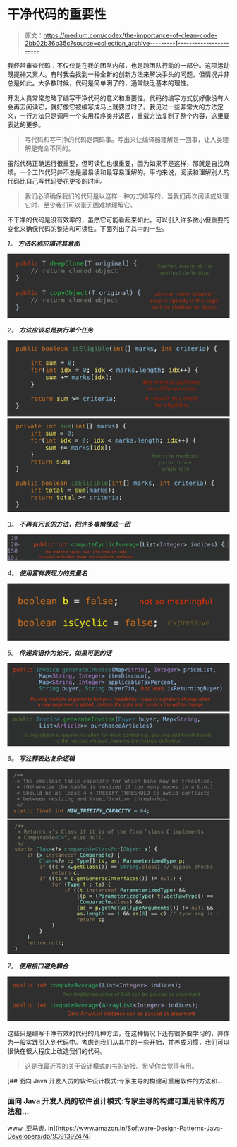 # 干净代码的重要性

> 原文：<https://medium.com/codex/the-importance-of-clean-code-2bb02b36b35c?source=collection_archive---------1----------------------->

我经常审查代码；不仅仅是在我的团队内部，也是跨团队行动的一部分。这项运动既提神又累人。有时我会找到一种全新的创新方法来解决手头的问题，但情况并非总是如此。大多数时候，代码是简单明了的，通常缺乏基本的理性。

开发人员常常忽略了编写干净代码的意义和重要性。代码的编写方式就好像没有人会再去阅读它，就好像它被编写成马上就要过时了。我见过一些非常大的方法定义，一行方法只是调用一个实用程序类并返回，重载方法复制了整个内容，这里要表达的更多。

> 写代码和写干净的代码是两码事。写出来让编译器理解是一回事，让人类理解是完全不同的。

虽然代码正确运行很重要，但可读性也很重要，因为如果不是这样，那就是自找麻烦。一个工作代码并不总是最易读和最容易理解的。平均来说，阅读和理解别人的代码比自己写代码要花更多的时间。

> 我们必须确保我们的代码是以这样一种方式编写的，当我们再次阅读或处理它时，至少我们可以毫无困难地理解它。

不干净的代码是没有效率的，虽然它可能看起来如此。可以引入许多微小但重要的变化来确保代码的整洁和可读性。下面列出了其中的一些。

*1。* ***方法名称应描述其意图***

![](img/2afff18099d58dc1a093d32de8471ed9.png)

*2。* ***方法应该总是执行单个任务***

![](img/18759e1b36b7bf44d6e328045ac4e187.png)![](img/2dbfb7ec841ad0a18667bb8448ffacc4.png)

*3。* ***不再有冗长的方法，把许多事情揉成一团***

![](img/2250005a9c38e0b1541977430a7adffe.png)

*4。* ***使用富有表现力的变量名***

![](img/4fb29b09203044cee96dc53cac5560d7.png)

*5。* ***传递宾语作为论元，如果可能的话***

![](img/0430a7f9fb375c1b43ca068627b62d01.png)![](img/a593823965622f8b249d4c959d0ba640.png)

*6。* ***写注释表达复杂逻辑***

![](img/2bee1f00a694404b852a0589dd6adb34.png)![](img/72e73b06217aea551d5e91ccf0b1680b.png)

*7。* ***使用接口避免耦合***

![](img/6d2bed47ef1bb9a2cccb368dbe0dde8e.png)

这些只是编写干净有效的代码的几种方法，在这种情况下还有很多要学习的，并作为一般实践引入到代码中。考虑到我们从其中的一些开始，并养成习惯，我们可以很快在很大程度上改造我们的代码。

> 这是我最近写的关于设计模式的书的链接。希望你会觉得有用。

[](https://www.amazon.in/Software-Design-Patterns-Java-Developers/dp/9391392474) [## 面向 Java 开发人员的软件设计模式:专家主导的构建可重用软件的方法和…

### 面向 Java 开发人员的软件设计模式:专家主导的构建可重用软件的方法和…

www .亚马逊. in](https://www.amazon.in/Software-Design-Patterns-Java-Developers/dp/9391392474)